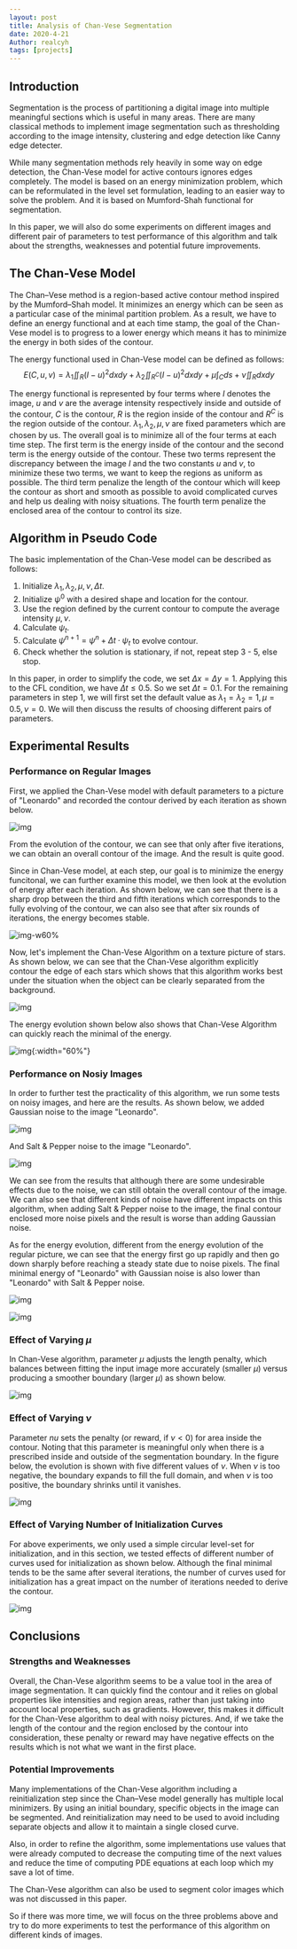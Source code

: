 ```yaml
---
layout: post
title: Analysis of Chan-Vese Segmentation
date: 2020-4-21
Author: realcyh
tags: [projects]
---
```


## Introduction
Segmentation is the process of partitioning a digital image into multiple meaningful sections which is useful in many areas. There are many classical methods to implement image segmentation such as thresholding according to the image intensity, clustering and edge detection like Canny edge detecter.

While many segmentation methods rely heavily in some way on edge detection, the Chan-Vese model for active contours ignores edges completely. The model is based on an energy minimization problem, which can be reformulated in the level set formulation, leading to an easier way to solve the problem. And it is based on Mumford-Shah functional for segmentation. 

In this paper, we will also do some experiments on different images and different pair of parameters to test performance of this algorithm and talk about the strengths, weaknesses and potential future improvements.

## The Chan-Vese Model
The Chan–Vese method is a region-based active contour method inspired by the Mumford–Shah model. It minimizes an energy which can be seen as a particular case of the minimal partition problem. As a result, we have to define an energy functional and at each time stamp, the goal of the Chan-Vese model is to progress to a lower energy which means it has to minimize the energy in both sides of the contour.

The energy functional used in Chan-Vese model can be defined as follows:
$$
    E(C,u,v) = \lambda_1 \iint_R(I-u)^2dxdy + \lambda_2 \iint_{R^C}(I-u)^2dxdy + \mu \int_Cds + \nu \iint_Rdxdy
$$

The energy functional is represented by four terms where $I$ denotes the image, $u$ and $v$ are the average intensity respectively inside and outside of the contour, $C$ is the contour, $R$ is the region inside of the contour and $R^C$ is the region outside of the contour. $\lambda_1, \lambda_2, \mu, \nu$ are fixed parameters which are chosen by us. The overall goal is to minimize all of the four terms at each time step. The first term is the energy inside of the contour and the second term is the energy outside of the contour. These two terms represent the discrepancy between the image $I$ and the two constants $u$ and $v$, to minimize these two terms, we want to keep the regions as uniform as possible. The third term penalize the length of the contour which will keep the contour as short and smooth as possible to avoid complicated curves and help us dealing with noisy situations. The fourth term penalize the enclosed area of the contour to control its size.

## Algorithm in Pseudo Code
The basic implementation of the Chan-Vese model can be described as follows:
1. Initialize $\lambda_1, \lambda_2, \mu, \nu, \Delta t$.
2. Initialize $\psi^0$ with a desired shape and location for the contour.
3. Use the region defined by the current contour to compute the average intensity $\mu, \nu$.
4. Calculate $\psi_t$.
5. Calculate $\psi^{n+1} = \psi^n + \Delta t\cdot \psi_t$ to evolve contour.
6. Check whether the solution is stationary, if not, repeat step 3 - 5, else stop.

In this paper, in order to simplify the code, we set $\Delta x = \Delta y = 1$. Applying this to the CFL condition, we have $\Delta t \leq 0.5$. So we set $\Delta t = 0.1$. For the remaining parameters in step 1, we will first set the default value as $\lambda_1 = \lambda_2 = 1, \mu = 0.5, \nu = 0$. We will then discuss the results of choosing different pairs of parameters.

## Experimental Results
### Performance on Regular Images
First, we applied the Chan-Vese model with default parameters to a picture of "Leonardo" and recorded the contour derived by each iteration as shown below.

![img](https://raw.githubusercontent.com/realcyh/yuhang-chen/master/images/chanvese-leo.png)

From the evolution of the contour, we can see that only after five iterations, we can obtain an overall contour of the image. And the result is quite good.

Since in Chan-Vese model, at each step, our goal is to minimize the energy funcitonal, we can further examine this model, we then look at the evolution of energy after each iteration. As shown below, we can see that there is a sharp drop between the third and fifth iterations which corresponds to the fully evolving of the contour, we can also see that after six rounds of iterations, the energy becomes stable.

![img-w60%](https://raw.githubusercontent.com/realcyh/yuhang-chen/master/images/chanvese-leoenergy.png)

Now, let's implement the Chan-Vese Algorithm on a texture picture of stars. As shown below, we can see that the Chan-Vese algorithm explicitly contour the edge of each stars which shows that this algorithm works best under the situation when the object can be clearly separated from the background.

![img](https://raw.githubusercontent.com/realcyh/yuhang-chen/master/images/chanvese-stars.png)

The energy evolution shown below also shows that Chan-Vese Algorithm can quickly reach the minimal of the energy.

![img](https://raw.githubusercontent.com/realcyh/yuhang-chen/master/images/chanvese-starsenergy.png){:width="60%"}

### Performance on Nosiy Images
In order to further test the practicality of this algorithm, we run some tests on noisy images, and here are the results. As shown below, we added Gaussian noise to the image "Leonardo". 

![img](https://raw.githubusercontent.com/realcyh/yuhang-chen/master/images/chanvese-leogauss.png)

And Salt & Pepper noise to the image "Leonardo".

![img](https://raw.githubusercontent.com/realcyh/yuhang-chen/master/images/chanvese-leosalt.png)

We can see from the results that although there are some undesirable effects due to the noise, we can still obtain the overall contour of the image. We can also see that different kinds of noise have different impacts on this algorithm, when adding Salt & Pepper noise to the image, the final contour enclosed more noise pixels and the result is worse than adding Gaussian noise.

As for the energy evolution, different from the energy evolution of the regular picture, we can see that the energy first go up rapidly and then go down sharply before reaching a steady state due to noise pixels. The final minimal energy of "Leonardo" with Gaussian noise is also lower than "Leonardo" with Salt & Pepper noise.

![img](https://raw.githubusercontent.com/realcyh/yuhang-chen/master/images/chanvese-leogaussenergy.png)

![img](https://raw.githubusercontent.com/realcyh/yuhang-chen/master/images/chanvese-leosaltenergy.png)

### Effect of Varying $\mu$
In Chan-Vese algorithm, parameter $\mu$ adjusts the length penalty, which balances between fitting the input image more accurately (smaller $\mu$) versus producing a smoother boundary (larger $\mu$) as shown below.

![img](https://raw.githubusercontent.com/realcyh/yuhang-chen/master/images/chanvese-timmu.png)

### Effect of Varying $\nu$
Parameter $nu$ sets the penalty (or reward, if $\nu < 0$) for area inside the contour. Noting that this parameter is meaningful only when there is a prescribed inside and outside of the segmentation boundary. In the figure below, the evolution is shown with five different values of $\nu$. When $\nu$ is too negative, the boundary expands to fill the full domain, and when $\nu$ is too positive, the boundary shrinks until it vanishes.

![img](https://raw.githubusercontent.com/realcyh/yuhang-chen/master/images/chanvese-lilynu.png)

### Effect of Varying Number of Initialization Curves
For above experiments, we only used a simple circular level-set for initialization, and in this section, we tested effects of different number of curves used for initialization as shown below. Although the final minimal tends to be the same after several iterations, the number of curves used for initialization has a great impact on the number of iterations needed to derive the contour.

![img](https://raw.githubusercontent.com/realcyh/yuhang-chen/master/images/chanvese-friendsk.png)

## Conclusions
### Strengths and Weaknesses
Overall, the Chan-Vese algorithm seems to be a value tool in the area of image segmentation. It can quickly find the contour and it relies on global properties like intensities and region areas, rather than just taking into account local properties, such as gradients. However, this makes it difficult for the Chan-Vese algorithm to deal with noisy pictures. And, if we take the length of the contour and the region enclosed by the contour into consideration, these penalty or reward may have negative effects on the results which is not what we want in the first place.

### Potential Improvements
Many implementations of the Chan-Vese algorithm including a reinitialization step since the Chan–Vese model generally has multiple local minimizers. By using an initial boundary, specific objects in the image can be segmented. And reinitialization may need to be used to avoid including separate objects and allow it to maintain a single closed curve.

Also, in order to refine the algorithm, some implementations use values that were already computed to decrease the computing time of the next values and reduce the time of computing PDE equations at each loop which my save a lot of time.

The Chan-Vese algorithm can also be used to segment color images which was not discussed in this paper.

So if there was more time, we will focus on the three problems above and try to do more experiments to test the performance of this algorithm on different kinds of images.

